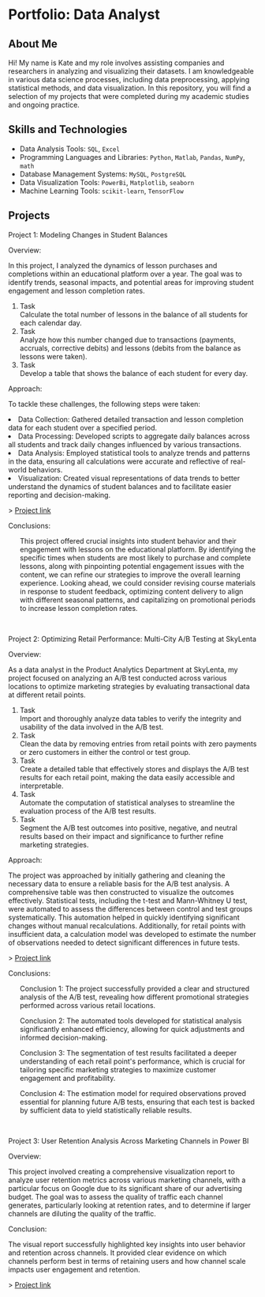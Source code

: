 # Portfolio: Data Analyst
## About Me
Hi! My name is Kate and my role involves assisting companies and researchers in analyzing and visualizing their datasets. I am knowledgeable in various data science processes, including data preprocessing, applying statistical methods, and data visualization. In this repository, you will find a selection of my projects that were completed during my academic studies and ongoing practice.
<br>

## Skills and Technologies
- Data Analysis Tools: ``SQL``, ``Excel``
- Programming Languages and Libraries: ``Python``, ``Matlab``, ``Pandas``, ``NumPy``, ``math``
- Database Management Systems: ``MySQL``, ``PostgreSQL``
- Data Visualization Tools: ``PowerBi``, ``Matplotlib``, ``seaborn``
- Machine Learning Tools: ``scikit-learn``, ``TensorFlow``

## Projects
<p> Project 1: Modeling Changes in Student Balances</p>
<p> Overview: <p>In this project, I analyzed the dynamics of lesson purchases and completions within an educational platform over a year. The goal was to identify trends, seasonal impacts, and potential areas for improving student engagement and lesson completion rates.<p>
<ol>
  <li>Task</li> Calculate the total number of lessons in the balance of all students for each calendar day.
  <li>Task</li> Analyze how this number changed due to transactions (payments, accruals, corrective debits) and lessons (debits from the balance as lessons were taken).
  <li>Task</li> Develop a table that shows the balance of each student for every day.
</ol>

<p>Approach:<p>
<p>To tackle these challenges, the following steps were taken:<p>
<li>Data Collection: Gathered detailed transaction and lesson completion data for each student over a specified period.
<li>Data Processing: Developed scripts to aggregate daily balances across all students and track daily changes influenced by various transactions.
<li>Data Analysis: Employed statistical tools to analyze trends and patterns in the data, ensuring all calculations were accurate and reflective of real-world behaviors.
<li>Visualization: Created visual representations of data trends to better understand the dynamics of student balances and to facilitate easier reporting and decision-making.<p>
> <a href="https://1drv.ms/x/c/ab6eb168c104233f/ET8jBMFosW4ggKsTJgAAAAAB3AWFkXf8XxA_VLDfkeRmGQ?e=N79Wcv">Project link</a>
<p>Conclusions:<p>
<ol>
  <p>This project offered crucial insights into student behavior and their engagement with lessons on the educational platform. By identifying the specific times when students are most likely to purchase and complete lessons, along with pinpointing potential engagement issues with the content, we can refine our strategies to improve the overall learning experience. Looking ahead, we could consider revising course materials in response to student feedback, optimizing content delivery to align with different seasonal patterns, and capitalizing on promotional periods to increase lesson completion rates.</li>
</ol>
<br>   

<p> Project 2: Optimizing Retail Performance: Multi-City A/B Testing at SkyLenta</p>
<p> Overview: <p>As a data analyst in the Product Analytics Department at SkyLenta, my project focused on analyzing an A/B test conducted across various locations to optimize marketing strategies by evaluating transactional data at different retail points.<p>
<ol>
  <li>Task</li> Import and thoroughly analyze data tables to verify the integrity and usability of the data involved in the A/B test.
  <li>Task</li> Clean the data by removing entries from retail points with zero payments or zero customers in either the control or test group.
  <li>Task</li> Create a detailed table that effectively stores and displays the A/B test results for each retail point, making the data easily accessible and interpretable.
  <li>Task</li> Automate the computation of statistical analyses to streamline the evaluation process of the A/B test results.
  <li>Task</li> Segment the A/B test outcomes into positive, negative, and neutral results based on their impact and significance to further refine marketing strategies.
</ol>

<p>Approach:<p>
The project was approached by initially gathering and cleaning the necessary data to ensure a reliable basis for the A/B test analysis. A comprehensive table was then constructed to visualize the outcomes effectively. Statistical tests, including the t-test and Mann-Whitney U test, were automated to assess the differences between control and test groups systematically. This automation helped in quickly identifying significant changes without manual recalculations. Additionally, for retail points with insufficient data, a calculation model was developed to estimate the number of observations needed to detect significant differences in future tests.
<p>
> <a href="https://drive.google.com/drive/folders/1KVfaZxhiGodBfZSr6IPbIp9dUeDXoxS6?usp=sharing">Project link</a>
<p>Conclusions:<p>
<ol>
  <p>Conclusion 1: The project successfully provided a clear and structured analysis of the A/B test, revealing how different promotional strategies performed across various retail locations.<p>
<p>Conclusion 2: The automated tools developed for statistical analysis significantly enhanced efficiency, allowing for quick adjustments and informed decision-making.<p>
<p>Conclusion 3: The segmentation of test results facilitated a deeper understanding of each retail point's performance, which is crucial for tailoring specific marketing strategies to maximize customer engagement and profitability.<p>
<p>Conclusion 4: The estimation model for required observations proved essential for planning future A/B tests, ensuring that each test is backed by sufficient data to yield statistically reliable results.<p>
</ol>
<br>  

<p> Project 3: User Retention Analysis Across Marketing Channels in Power BI</p>
<p> Overview: <p>This project involved creating a comprehensive visualization report to analyze user retention metrics across various marketing channels, with a particular focus on Google due to its significant share of our advertising budget. The goal was to assess the quality of traffic each channel generates, particularly looking at retention rates, and to determine if larger channels are diluting the quality of the traffic.<p>
<p>Conclusion:<p>
The visual report successfully highlighted key insights into user behavior and retention across channels. It provided clear evidence on which channels perform best in terms of retaining users and how channel scale impacts user engagement and retention.
<p>
> <a href="https://github.com/bntmzu/data_portfolio/blob/10a5390be79d4f6ef6712e29b5fd4ad3570fe425/Data_Vizualization_Retention.pbix">Project link</a>

</ol>
<br>  
